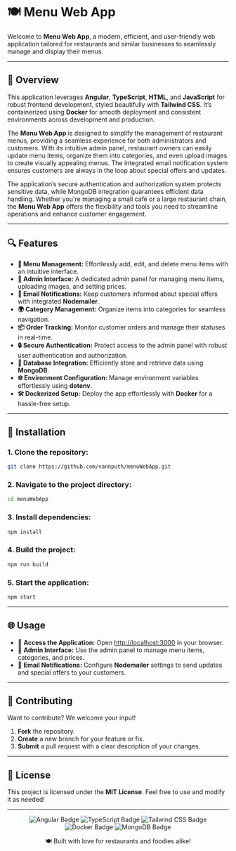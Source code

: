 # 🍽️ Menu Web App

Welcome to **Menu Web App**, a modern, efficient, and user-friendly web application tailored for restaurants and similar businesses to seamlessly manage and display their menus.

---

## 🔄 Overview

This application leverages **Angular**, **TypeScript**, **HTML**, and **JavaScript** for robust frontend development, styled beautifully with **Tailwind CSS**. It’s containerized using **Docker** for smooth deployment and consistent environments across development and production.

The **Menu Web App** is designed to simplify the management of restaurant menus, providing a seamless experience for both administrators and customers. With its intuitive admin panel, restaurant owners can easily update menu items, organize them into categories, and even upload images to create visually appealing menus. The integrated email notification system ensures customers are always in the loop about special offers and updates. 

The application’s secure authentication and authorization system protects sensitive data, while MongoDB integration guarantees efficient data handling. Whether you're managing a small café or a large restaurant chain, the **Menu Web App** offers the flexibility and tools you need to streamline operations and enhance customer engagement.

---

## 🔍 Features

- **🔹 Menu Management:** Effortlessly add, edit, and delete menu items with an intuitive interface.
- **📆 Admin Interface:** A dedicated admin panel for managing menu items, uploading images, and setting prices.
- **🚀 Email Notifications:** Keep customers informed about special offers with integrated **Nodemailer**.
- **🌍 Category Management:** Organize items into categories for seamless navigation.
- **📦 Order Tracking:** Monitor customer orders and manage their statuses in real-time.
- **🔒 Secure Authentication:** Protect access to the admin panel with robust user authentication and authorization.
- **📂 Database Integration:** Efficiently store and retrieve data using **MongoDB**.
- **🌐 Environment Configuration:** Manage environment variables effortlessly using **dotenv**.
- **🛠️ Dockerized Setup:** Deploy the app effortlessly with **Docker** for a hassle-free setup.

---

## 🚀 Installation

### 1. Clone the repository:
```bash
git clone https://github.com/vannputh/menuWebApp.git
```

### 2. Navigate to the project directory:
```bash
cd menuWebApp
```

### 3. Install dependencies:
```bash
npm install
```

### 4. Build the project:
```bash
npm run build
```

### 5. Start the application:
```bash
npm start
```

---

## 🌐 Usage

- 🔗 **Access the Application:** Open [http://localhost:3000](http://localhost:3000) in your browser.
- 📆 **Admin Interface:** Use the admin panel to manage menu items, categories, and prices.
- 📧 **Email Notifications:** Configure **Nodemailer** settings to send updates and special offers to your customers.

---

## 💪 Contributing

Want to contribute? We welcome your input!

1. **Fork** the repository.
2. **Create** a new branch for your feature or fix.
3. **Submit** a pull request with a clear description of your changes.

---

## 📄 License

This project is licensed under the **MIT License**. Feel free to use and modify it as needed!

---

<p align="center">
  <img src="https://img.shields.io/badge/Built%20With-Angular-DD0031.svg" alt="Angular Badge">
  <img src="https://img.shields.io/badge/Built%20With-TypeScript-blue.svg" alt="TypeScript Badge">
  <img src="https://img.shields.io/badge/Styled%20With-Tailwind%20CSS-38b2ac.svg" alt="Tailwind CSS Badge">
  <img src="https://img.shields.io/badge/Containerized%20With-Docker-2496ED.svg" alt="Docker Badge">
  <img src="https://img.shields.io/badge/Database-MongoDB-47A248.svg" alt="MongoDB Badge">
</p>

<p align="center">
  🍽️ Built with love for restaurants and foodies alike!
</p>

